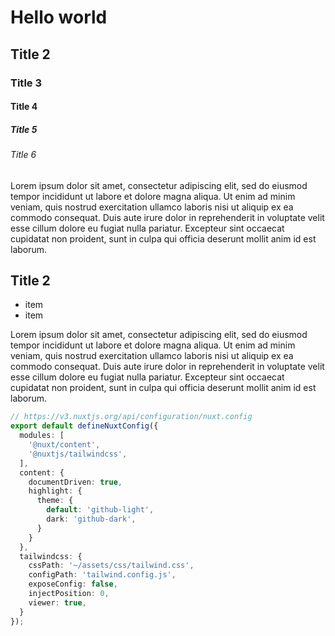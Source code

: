 # Hello world

## Title 2

### Title 3

#### Title 4

##### Title 5

###### Title 6

Lorem ipsum dolor sit amet, consectetur adipiscing elit, sed do eiusmod tempor incididunt ut labore et dolore magna aliqua. Ut enim ad minim veniam, quis nostrud exercitation ullamco laboris nisi ut aliquip ex ea commodo consequat. Duis aute irure dolor in reprehenderit in voluptate velit esse cillum dolore eu fugiat nulla pariatur. Excepteur sint occaecat cupidatat non proident, sunt in culpa qui officia deserunt mollit anim id est laborum.

## Title 2

- item
- item

Lorem ipsum dolor sit amet, consectetur adipiscing elit, sed do eiusmod tempor incididunt ut labore et dolore magna aliqua. Ut enim ad minim veniam, quis nostrud exercitation ullamco laboris nisi ut aliquip ex ea commodo consequat. Duis aute irure dolor in reprehenderit in voluptate velit esse cillum dolore eu fugiat nulla pariatur. Excepteur sint occaecat cupidatat non proident, sunt in culpa qui officia deserunt mollit anim id est laborum.

```ts
// https://v3.nuxtjs.org/api/configuration/nuxt.config
export default defineNuxtConfig({
  modules: [
    '@nuxt/content',
    '@nuxtjs/tailwindcss',
  ],
  content: {
    documentDriven: true,
    highlight: {
      theme: {
        default: 'github-light',
        dark: 'github-dark',
      }
    }
  },
  tailwindcss: {
    cssPath: '~/assets/css/tailwind.css',
    configPath: 'tailwind.config.js',
    exposeConfig: false,
    injectPosition: 0,
    viewer: true,
  }
});
```
